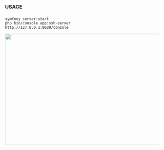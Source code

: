 ### USAGE
###
```
symfony server:start
php bin/console app:ssh-server
http://127.0.0.1:8000/console
```
<img src="/v.gif" width="600" height="365"/>